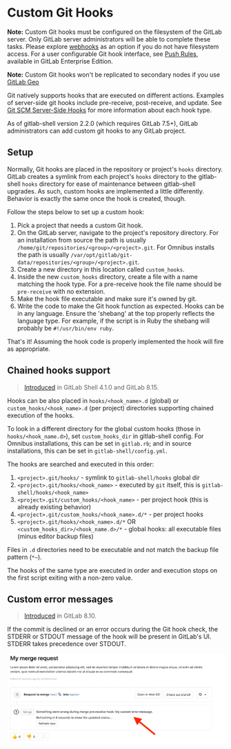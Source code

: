 # Custom Git Hooks

>
**Note:** Custom Git hooks must be configured on the filesystem of the GitLab
server. Only GitLab server administrators will be able to complete these tasks.
Please explore [webhooks] as an option if you do not
have filesystem access. For a user configurable Git hook interface, see
[Push Rules](https://docs.gitlab.com/ee/push_rules/push_rules.html),
available in GitLab Enterprise Edition.

>
**Note:** Custom Git hooks won't be replicated to secondary nodes if you use [GitLab Geo][gitlab-geo]

Git natively supports hooks that are executed on different actions.
Examples of server-side git hooks include pre-receive, post-receive, and update.
See [Git SCM Server-Side Hooks][hooks] for more information about each hook type.

As of gitlab-shell version 2.2.0 (which requires GitLab 7.5+), GitLab
administrators can add custom git hooks to any GitLab project.

## Setup

Normally, Git hooks are placed in the repository or project's `hooks` directory.
GitLab creates a symlink from each project's `hooks` directory to the
gitlab-shell `hooks` directory for ease of maintenance between gitlab-shell
upgrades. As such, custom hooks are implemented a little differently. Behavior
is exactly the same once the hook is created, though.

Follow the steps below to set up a custom hook:

1. Pick a project that needs a custom Git hook.
1. On the GitLab server, navigate to the project's repository directory.
   For an installation from source the path is usually
   `/home/git/repositories/<group>/<project>.git`. For Omnibus installs the path is
   usually `/var/opt/gitlab/git-data/repositories/<group>/<project>.git`.
1. Create a new directory in this location called `custom_hooks`.
1. Inside the new `custom_hooks` directory, create a file with a name matching
   the hook type. For a pre-receive hook the file name should be `pre-receive`
   with no extension.
1. Make the hook file executable and make sure it's owned by git.
1. Write the code to make the Git hook function as expected. Hooks can be
   in any language. Ensure the 'shebang' at the top properly reflects the language
   type. For example, if the script is in Ruby the shebang will probably be
   `#!/usr/bin/env ruby`.

That's it! Assuming the hook code is properly implemented the hook will fire
as appropriate.

## Chained hooks support

> [Introduced][93] in GitLab Shell 4.1.0 and GitLab 8.15.

Hooks can be also placed in `hooks/<hook_name>.d` (global) or
`custom_hooks/<hook_name>.d` (per project) directories supporting chained
execution of the hooks.

To look in a different directory for the global custom hooks (those in
`hooks/<hook_name.d>`), set `custom_hooks_dir` in gitlab-shell config. For
Omnibus installations, this can be set in `gitlab.rb`; and in source
installations, this can be set in `gitlab-shell/config.yml`.

The hooks are searched and executed in this order:

1. `<project>.git/hooks/` - symlink to `gitlab-shell/hooks` global dir
1. `<project>.git/hooks/<hook_name>` -  executed by `git` itself, this is `gitlab-shell/hooks/<hook_name>`
1. `<project>.git/custom_hooks/<hook_name>` - per project hook (this is already existing behavior)
1. `<project>.git/custom_hooks/<hook_name>.d/*` - per project hooks
1. `<project>.git/hooks/<hook_name>.d/*` OR `<custom_hooks_dir>/<hook_name.d>/*` - global hooks: all executable files (minus editor backup files)

Files in `.d` directories need to be executable and not match the backup file
pattern (`*~`).

The hooks of the same type are executed in order and execution stops on the
first script exiting with a non-zero value.

## Custom error messages

> [Introduced][5073] in GitLab 8.10.

If the commit is declined or an error occurs during the Git hook check,
the STDERR or STDOUT message of the hook will be present in GitLab's UI.
STDERR takes precedence over STDOUT.

![Custom message from custom Git hook](img/custom_hooks_error_msg.png)

[hooks]: https://git-scm.com/book/en/v2/Customizing-Git-Git-Hooks#Server-Side-Hooks
[webhooks]: ../user/project/integrations/webhooks.md
[gitlab-geo]: ../administration/geo/replication/index.md
[5073]: https://gitlab.com/gitlab-org/gitlab-ce/merge_requests/5073
[93]: https://gitlab.com/gitlab-org/gitlab-shell/merge_requests/93
